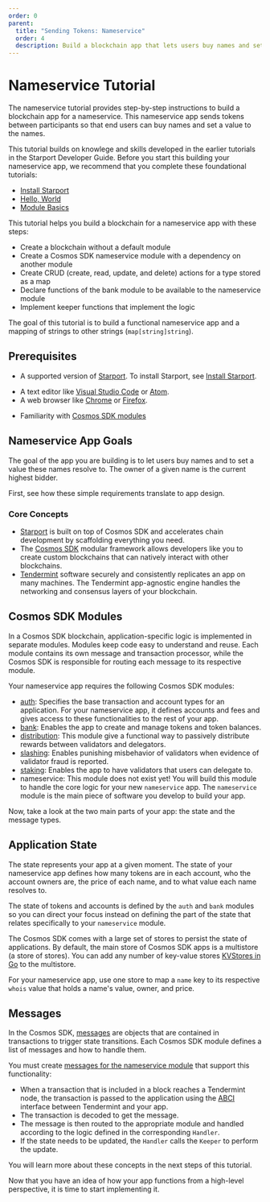 ```yaml
---
order: 0
parent:
  title: "Sending Tokens: Nameservice"
  order: 4
  description: Build a blockchain app that lets users buy names and set a value these names resolve to. 
---
```


# Nameservice Tutorial

The nameservice tutorial provides step-by-step instructions to build a blockchain app for a nameservice. This nameservice app sends tokens between participants so that end users can buy names and set a value to the names. 
<!-- rewrite intro for clarity 
- what problem does this nameservice solve?
- why should user care?
-->

This tutorial builds on knowlege and skills developed in the earlier tutorials in the Starport Developer Guide. Before you start this building your nameservice app, we recommend that you complete these foundational tutorials:

- [Install Starport](../install.md)
- [Hello, World](../hello.md)
- [Module Basics](../blog.md)

This tutorial helps you build a blockchain for a nameservice app with these steps:

* Create a blockchain without a default module
* Create a Cosmos SDK nameservice module with a dependency on another module
* Create CRUD (create, read, update, and delete) actions for a type stored as a map
* Declare functions of the bank module to be available to the nameservice module
* Implement keeper functions that implement the logic

The goal of this tutorial is to build a functional nameservice app and a mapping of strings to other strings (`map[string]string`).
<!-- rewrite for clarity
 This is similar to [Namecoin](https://namecoin.org/), [ENS](https://ens.domains/), or [Handshake](https://handshake.org/), which all model the traditional DNS systems (`map[domain]zonefile`). App end users can buy unused names, sell their names, or trade their names.
-->

## Prerequisites 

- A supported version of [Starport](https://docs.starport.network/). To install Starport, see [Install Starport](../starport/install.md). 
* A text editor like [Visual Studio Code](https://code.visualstudio.com/download) or [Atom](https://atom.io/). 
* A web browser like [Chrome](https://www.google.com/chrome/) or [Firefox](https://www.mozilla.org/en-US/firefox/new/).
- Familiarity with [Cosmos SDK modules](https://docs.cosmos.network/master/building-modules/intro.html) 

## Nameservice App Goals

The goal of the app you are building is to let users buy names and to set a value these names resolve to. The owner of a given name is the current highest bidder. 

First, see how these simple requirements translate to app design. 

### Core Concepts 
<!-- needs so much love 
- A blockchain app is a [replicated deterministic state machine](https://en.wikipedia.org/wiki/State_machine_replication). 
- As a developer, you have to define the state machine with a starting state and messages that trigger state transitions. 
-->

- [Starport](https://docs.starport.network/) is built on top of Cosmos SDK and accelerates chain development by scaffolding everything you need. 
- The [Cosmos SDK](https://github.com/cosmos/cosmos-sdk/) modular framework allows developers like you to create custom blockchains that can natively interact with other blockchains. 
- [Tendermint](https://docs.tendermint.com/master/introduction/what-is-tendermint.html) software securely and consistently replicates an app on many machines. The Tendermint app-agnostic engine handles the networking and consensus layers of your blockchain. 

## Cosmos SDK Modules 

In a Cosmos SDK blockchain, application-specific logic is implemented in separate modules. Modules keep code easy to understand and reuse. Each module contains its own message and transaction processor, while the Cosmos SDK is responsible for routing each message to its respective module.

Your nameservice app requires the following Cosmos SDK modules:

- [auth](https://docs.cosmos.network/master/modules/auth/): Specifies the base transaction and account types for an application. For your nameservice app, it defines accounts and fees and gives access to these functionalities to the rest of your app.
- [bank](https://docs.cosmos.network/master/modules/bank/): Enables the app to create and manage tokens and token balances.
- [distribution](https://docs.cosmos.network/master/modules/distribution/): This module give a functional way to passively distribute rewards between validators and delegators.
- [slashing](https://docs.cosmos.network/master/modules/slashing/): Enables punishing misbehavior of validators when evidence of validator fraud is reported.
- [staking](https://docs.cosmos.network/master/modules/staking/): Enables the app to have validators that users can delegate to.
- nameservice: This module does not exist yet! You will build this module to handle the core logic for your new `nameservice` app. The `nameservice` module is the main piece of software you develop to build your app.

Now, take a look at the two main parts of your app: the state and the message types.

## Application State

The state represents your app at a given moment. The state of your nameservice app defines how many tokens are in each account, who the account owners are, the price of each name, and to what value each name resolves to.

The state of tokens and accounts is defined by the `auth` and `bank` modules so you can direct your focus instead on defining the part of the state that relates specifically to your `nameservice` module.

The Cosmos SDK comes with a large set of stores to persist the state of applications. By default, the main store of Cosmos SDK apps is a multistore (a store of stores). You can add any number of key-value stores [KVStores in Go](https://pkg.go.dev/github.com/cosmos/cosmos-sdk/types#KVStore) to the multistore. 

For your nameservice app, use one store to map a `name` key to its respective `whois` value that holds a name's value, owner, and price.

## Messages

In the Cosmos SDK, [messages](https://docs.cosmos.network/master/building-modules/messages-and-queries.html#messages) are objects that are contained in transactions to trigger state transitions. Each Cosmos SDK module defines a list of messages and how to handle them. 

You must create [messages for the nameservice module](02-messages.md) that support this functionality:

- When a transaction that is included in a block reaches a Tendermint node, the transaction is passed to the application using the [ABCI](https://docs.cosmos.network/master/intro/sdk-app-architecture.html#abci) interface between Tendermint and your app. 
- The transaction is decoded to get the message. 
- The message is then routed to the appropriate module and handled according to the logic defined in the corresponding `Handler`. 
- If the state needs to be updated, the `Handler` calls the `Keeper` to perform the update. 

You will learn more about these concepts in the next steps of this tutorial.

Now that you have an idea of how your app functions from a high-level perspective, it is time to start implementing it.

